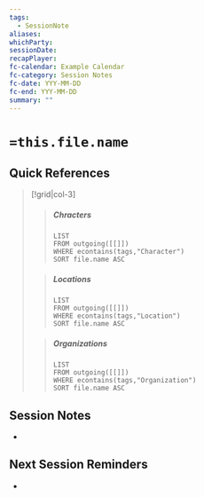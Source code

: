 ```yaml
---
tags:
  - SessionNote
aliases:
whichParty:
sessionDate:
recapPlayer:
fc-calendar: Example Calendar
fc-category: Session Notes
fc-date: YYY-MM-DD
fc-end: YYY-MM-DD
summary: ""
---
```


# `=this.file.name`

## Quick References

> [!grid|col-3]
>> ##### Chracters
>> ```dataview
>> LIST
>> FROM outgoing([[]])
>> WHERE econtains(tags,"Character")
>> SORT file.name ASC
>> ```
> 
> 
>> ##### Locations
>> ```dataview
>> LIST
>> FROM outgoing([[]])
>> WHERE econtains(tags,"Location")
>> SORT file.name ASC
>> ```
> 
> 
>> ##### Organizations
>> ```dataview
>> LIST
>> FROM outgoing([[]])
>> WHERE econtains(tags,"Organization")
>> SORT file.name ASC
>> ```

## Session Notes

- 

## Next Session Reminders

- 

